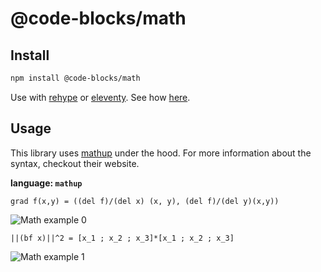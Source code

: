 # @code-blocks/math

## Install

```bash
npm install @code-blocks/math
```

Use with [rehype](https://github.com/rehypejs/rehype) or [eleventy](https://www.11ty.dev/). See how [here](https://github.com/idris-maps/code-blocks).

## Usage

This library uses [mathup](https://runarberg.github.io/mathup/) under the hood. For more information about the syntax, checkout their website.

**language: `mathup`**

```
grad f(x,y) = ((del f)/(del x) (x, y), (del f)/(del y)(x,y))
```

![Math example 0](https://raw.githubusercontent.com/idris-maps/code-blocks/master/assets/example_math(0).png)

```
||(bf x)||^2 = [x_1 ; x_2 ; x_3]*[x_1 ; x_2 ; x_3]
```

![Math example 1](https://raw.githubusercontent.com/idris-maps/code-blocks/master/assets/example_math(1).png)
